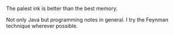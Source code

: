 The palest ink is better than the best memory.



Not only Java but programming notes in general.
I try the Feynman technique wherever possible.
